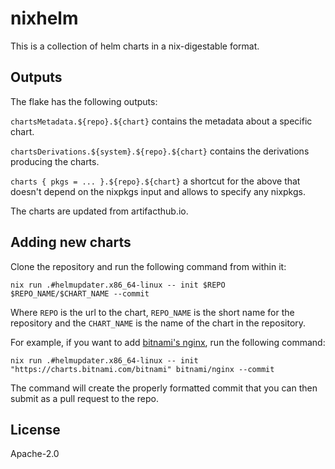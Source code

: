 # nixhelm

This is a collection of helm charts in a nix-digestable format.

## Outputs

The flake has the following outputs:

`chartsMetadata.${repo}.${chart}` contains the metadata about a specific chart.

`chartsDerivations.${system}.${repo}.${chart}` contains the derivations producing the charts.

`charts { pkgs = ... }.${repo}.${chart}` a shortcut for the above that doesn't
depend on the nixpkgs input and allows to specify any nixpkgs.

The charts are updated from artifacthub.io.

## Adding new charts

Clone the repository and run the following command from within it:

```
nix run .#helmupdater.x86_64-linux -- init $REPO $REPO_NAME/$CHART_NAME --commit
```

Where `REPO` is the url to the chart, `REPO_NAME` is the short name for the
repository and the `CHART_NAME` is the name of the chart in the repository.

For example, if you want to add [bitnami's
nginx](https://github.com/bitnami/charts/tree/main/bitnami/nginx), run the
following command:

```
nix run .#helmupdater.x86_64-linux -- init "https://charts.bitnami.com/bitnami" bitnami/nginx --commit
```

The command will create the properly formatted commit that you can then submit
as a pull request to the repo.

## License

Apache-2.0
